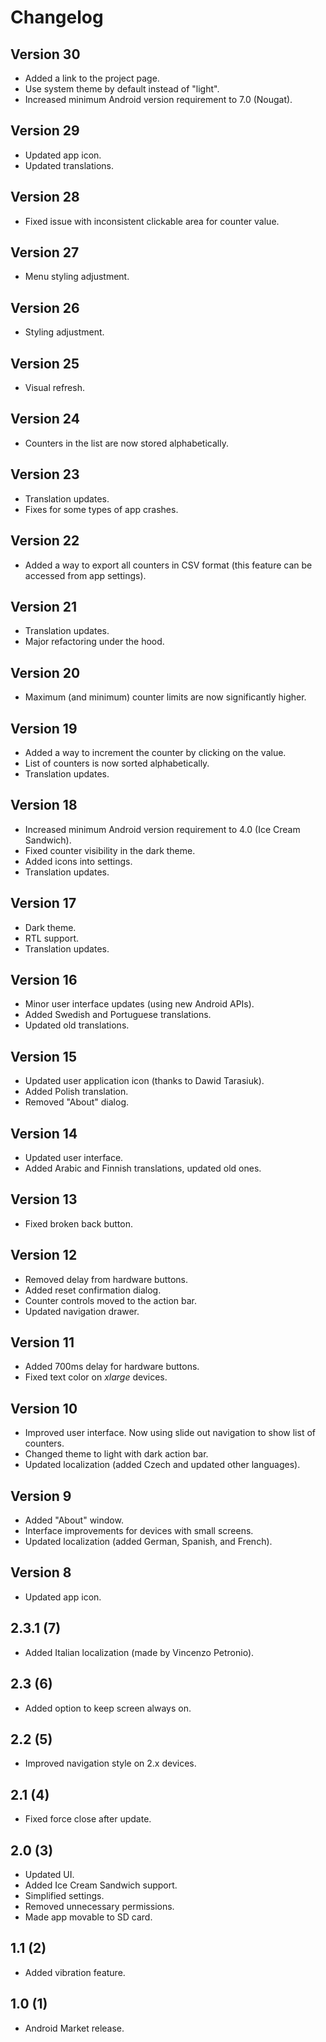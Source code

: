 # Changelog

## Version 30

* Added a link to the project page.
* Use system theme by default instead of "light".
* Increased minimum Android version requirement to 7.0 (Nougat).

## Version 29

* Updated app icon.
* Updated translations.

## Version 28

* Fixed issue with inconsistent clickable area for counter value.

## Version 27

* Menu styling adjustment.

## Version 26

* Styling adjustment.

## Version 25

* Visual refresh.

## Version 24

* Counters in the list are now stored alphabetically.

## Version 23

* Translation updates.
* Fixes for some types of app crashes.

## Version 22

* Added a way to export all counters in CSV format (this feature can be accessed from app settings).

## Version 21

* Translation updates.
* Major refactoring under the hood.

## Version 20

* Maximum (and minimum) counter limits are now significantly higher.

## Version 19

* Added a way to increment the counter by clicking on the value.
* List of counters is now sorted alphabetically.
* Translation updates.

## Version 18

* Increased minimum Android version requirement to 4.0 (Ice Cream Sandwich).
* Fixed counter visibility in the dark theme.
* Added icons into settings.
* Translation updates.

## Version 17

* Dark theme.
* RTL support.
* Translation updates.

## Version 16
* Minor user interface updates (using new Android APIs).
* Added Swedish and Portuguese translations.
* Updated old translations.

## Version 15
* Updated user application icon (thanks to Dawid Tarasiuk).
* Added Polish translation.
* Removed "About" dialog.

## Version 14
* Updated user interface.
* Added Arabic and Finnish translations, updated old ones.

## Version 13
* Fixed broken back button.

## Version 12
* Removed delay from hardware buttons.
* Added reset confirmation dialog.
* Counter controls moved to the action bar.
* Updated navigation drawer.

## Version 11
* Added 700ms delay for hardware buttons.
* Fixed text color on *xlarge* devices.

## Version 10
* Improved user interface. Now using slide out navigation to show list of counters.
* Changed theme to light with dark action bar.
* Updated localization (added Czech and updated other languages).

## Version 9
* Added "About" window.
* Interface improvements for devices with small screens.
* Updated localization (added German, Spanish, and French).

## Version 8
* Updated app icon.

## 2.3.1 (7)
* Added Italian localization (made by Vincenzo Petronio).

## 2.3 (6)
* Added option to keep screen always on.

## 2.2 (5)
* Improved navigation style on 2.x devices.

## 2.1 (4)
* Fixed force close after update.

## 2.0 (3)
* Updated UI.
* Added Ice Cream Sandwich support.
* Simplified settings.
* Removed unnecessary permissions.
* Made app movable to SD card.

## 1.1 (2)
* Added vibration feature.

## 1.0 (1)
* Android Market release.
